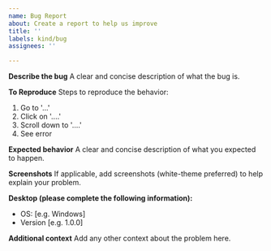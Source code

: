 ```yaml
---
name: Bug Report
about: Create a report to help us improve
title: ''
labels: kind/bug
assignees: ''

---
```


**Describe the bug**
A clear and concise description of what the bug is.

**To Reproduce**
Steps to reproduce the behavior:

1. Go to '...'
2. Click on '....'
3. Scroll down to '....'
4. See error

**Expected behavior**
A clear and concise description of what you expected to happen.

**Screenshots**
If applicable, add screenshots (white-theme preferred) to help explain your problem.

**Desktop (please complete the following information):**

- OS: [e.g. Windows]
- Version [e.g. 1.0.0]

**Additional context**
Add any other context about the problem here.

